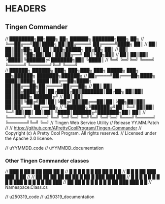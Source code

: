 
# HEADERS

## Tingen Commander

// ████████╗██╗███╗   ██╗ ██████╗ ███████╗███╗   ██╗
// ╚══██╔══╝██║████╗  ██║██╔════╝ ██╔════╝████╗  ██║
//    ██║   ██║██╔██╗ ██║██║  ███╗█████╗  ██╔██╗ ██║
//    ██║   ██║██║╚██╗██║██║   ██║██╔══╝  ██║╚██╗██║
//    ██║   ██║██║ ╚████║╚██████╔╝███████╗██║ ╚████║
//    ╚═╝   ╚═╝╚═╝  ╚═══╝ ╚═════╝ ╚══════╝╚═╝  ╚═══╝                                            
//  ██████╗ ██████╗ ███╗   ███╗███╗   ███╗ █████╗ ███╗   ██╗██████╗ ███████╗██████╗ 
// ██╔════╝██╔═══██╗████╗ ████║████╗ ████║██╔══██╗████╗  ██║██╔══██╗██╔════╝██╔══██╗
// ██║     ██║   ██║██╔████╔██║██╔████╔██║███████║██╔██╗ ██║██║  ██║█████╗  ██████╔╝
// ██║     ██║   ██║██║╚██╔╝██║██║╚██╔╝██║██╔══██║██║╚██╗██║██║  ██║██╔══╝  ██╔══██╗
// ╚██████╗╚██████╔╝██║ ╚═╝ ██║██║ ╚═╝ ██║██║  ██║██║ ╚████║██████╔╝███████╗██║  ██║
//  ╚═════╝ ╚═════╝ ╚═╝     ╚═╝╚═╝     ╚═╝╚═╝  ╚═╝╚═╝  ╚═══╝╚═════╝ ╚══════╝╚═╝  ╚═╝
//                                                        Tingen Web Service Utility
//                                                               Release YY.MM.Patch
//
// https://github.com/APrettyCoolProgram/Tingen-Commander
// Copyright (c) A Pretty Cool Program. All rights reserved.
// Licensed under the Apache 2.0 license.

// uYYMMDD_code
// uYYMMDD_documentation

### Other Tingen Commander classes

// ███ █ ██  █  ██   ███ ██  █
//  █  █ █ █ █ █  ██ ██  █ █ █
//  █  █ █  ██  ███  ███ █  ██
//
//  ██  ██  ██ ██ ██ ██  █  ██  █ ███  ███ ███
// █   █  █ █ █ █ █ █ █ ███ █ █ █ █  █ ██  ███
//  ██  ██  █   █ █   █ █ █ █  ██ ███  ███ █  █
//                           Namespace.Class.cs

// u250319_code
// u250319_documentation

